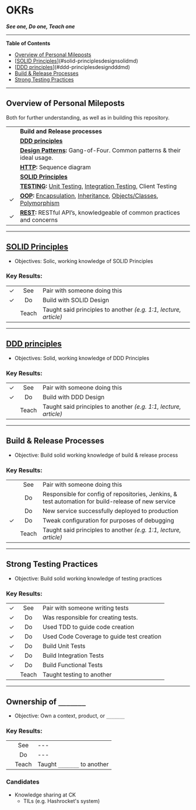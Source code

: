 # OKRs

_**See one, Do one, Teach one**_

---

**Table of Contents**

<!--lint disable list-item-indent list-item-spacing no-missing-blank-lines no-tabs-->

<!-- TOC depthFrom:2 depthTo:2 withLinks:1 updateOnSave:1 orderedList:0 -->

- [Overview of Personal Mileposts](#overview-of-personal-mileposts)
- [[SOLID Principles](../design/solid.md)](#solid-principlesdesignsolidmd)
- [[DDD principles](../design/ddd.md)](#ddd-principlesdesigndddmd)
- [Build & Release Processes](#build-release-processes)
- [Strong Testing Practices](#strong-testing-practices)

<!-- /TOC -->

<!--lint enable list-item-indent list-item-spacing no-missing-blank-lines no-tabs-->

---

## Overview of Personal Mileposts

Both for further understanding, as well as in building this repository.

<!--lint disable list-item-indent table-cell-padding-->

|   |                                                                                                                                                                                                                              |
|:-:|------------------------------------------------------------------------------------------------------------------------------------------------------------------------------------------------------------------------------|
|   | **Build and Release processes**                                                                                                                                                                                              |
|   | **[DDD principles](../design/ddd.md)**                                                                                                                                                                                       |
|   | **[Design Patterns](../design/design_patterns.md):** Gang-of-Four. Common patterns & their ideal usage.                                                                                                                      |
|   | **[HTTP](../internet/http.md):** Sequence diagram                                                                                                                                                                            |
|   | **[SOLID Principles](../design/solid.md)**                                                                                                                                                                                   |
|   | **[TESTING](../testing/README.md):** [Unit Testing](../testing/README.md#unit-testing), [Integration Testing](../testing/README.md#integration-testing), Client Testing                                                      |
| ✓ | **[OOP](../design/oop.md):** [Encapsulation](../design/oop.md#encapsulation), [Inheritance](../design/oop.md#inheritance), [Objects/Classes](../design/oop.md#objectsclasses), [Polymorphism](../design/oop.md#polymorphism) |
| ✓ | **[REST](../design/rest.md):** RESTful API’s, knowledgeable of common practices and concerns                                                                                                                                 |

<!--lint enable list-item-indent table-cell-padding-->

---

## [SOLID Principles](../design/solid.md)

-   Objectives: Solic, working knowledge of SOLID Principles

### Key Results:

<!--lint disable list-item-indent table-cell-padding-->

|   |       |                                                                  |
|:--|:-----:|------------------------------------------------------------------|
| ✓ |  See  | Pair with someone doing this                                     |
| ✓ |  Do   | Build with SOLID Design                                          |
|   | Teach | Taught said principles to another _(e.g. 1:1, lecture, article)_ |

<!--lint enable list-item-indent table-cell-padding-->

---

## [DDD principles](../design/ddd.md)

-   Objectives: Solid, working knowledge of DDD Principles

### Key Results:

<!--lint disable list-item-indent table-cell-padding-->

|   |       |                                                                  |
|:--|:-----:|------------------------------------------------------------------|
| ✓ |  See  | Pair with someone doing this                                     |
| ✓ |  Do   | Build with DDD Design                                            |
|   | Teach | Taught said principles to another _(e.g. 1:1, lecture, article)_ |

<!--lint enable list-item-indent table-cell-padding-->

---

## Build & Release Processes

-   Objective: Build solid working knowledge of build & release process

### Key Results:

<!--lint disable list-item-indent table-cell-padding-->

|   |       |                                                                                                     |
|:--|:-----:|-----------------------------------------------------------------------------------------------------|
|   |  See  | Pair with someone doing this                                                                        |
|   |  Do   | Responsible for config of repositories, Jenkins, & test automation for build-release of new service |
|   |  Do   | New service successfully deployed to production                                                     |
| ✓ |  Do   | Tweak configuration for purposes of debugging                                                       |
|   | Teach | Taught said principles to another _(e.g. 1:1, lecture, article)_                                    |

<!--lint enable list-item-indent table-cell-padding-->

---

## Strong Testing Practices

-   Objective: Build solid working knowledge of testing practices

### Key Results:

<!--lint disable list-item-indent table-cell-padding-->

|   |       |                                           |
|:--|:-----:|-------------------------------------------|
| ✓ |  See  | Pair with someone writing tests           |
| ✓ |  Do   | Was responsible for creating tests.       |
| ✓ |  Do   | Used TDD to guide code creation           |
| ✓ |  Do   | Used Code Coverage to guide test creation |
| ✓ |  Do   | Build Unit Tests                          |
| ✓ |  Do   | Build Integration Tests                   |
| ✓ |  Do   | Build Functional Tests                    |
|   | Teach | Taught testing to another                 |

<!--lint enable list-item-indent table-cell-padding-->

---

## Ownership of `_______`

-   Objective: Own a context, product, or `_______`

### Key Results:

<!--lint disable list-item-indent table-cell-padding-->

|   |       |                             |
|:--|:-----:|-----------------------------|
|   |  See  | ---                         |
|   |  Do   | ---                         |
|   | Teach | Taught `_______` to another |

<!--lint enable list-item-indent table-cell-padding-->

### Candidates

-   Knowledge sharing at CK
    - TILs (e.g. Hashrocket's system)
